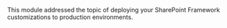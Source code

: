 This module addressed the topic of deploying your SharePoint Framework customizations to production environments.
